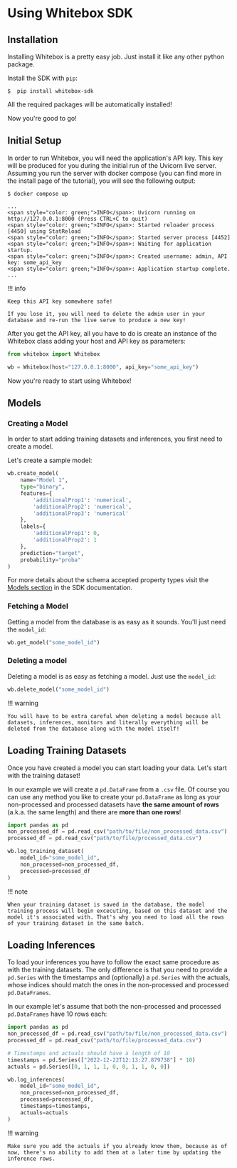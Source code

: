 # Using Whitebox SDK

## Installation

Installing Whitebox is a pretty easy job. Just install it like any other python package.

Install the SDK with `pip`:

<div class="termy">

```console
$  pip install whitebox-sdk
```

</div>

All the required packages will be automatically installed!

Now you're good to go!

## Initial Setup

In order to run Whitebox, you will need the application's API key.
This key will be produced for you during the initial run of the Uvicorn live server.
Assuming you run the server with docker compose (you can find more in the install page of the tutorial), you will see the following output:

<div class="termy">

```console
$ docker compose up

...
<span style="color: green;">INFO</span>: Uvicorn running on http://127.0.0.1:8000 (Press CTRL+C to quit)
<span style="color: green;">INFO</span>: Started reloader process [4450] using StatReload
<span style="color: green;">INFO</span>: Started server process [4452]
<span style="color: green;">INFO</span>: Waiting for application startup.
<span style="color: green;">INFO</span>: Created username: admin, API key: some_api_key
<span style="color: green;">INFO</span>: Application startup complete.
...
```

</div>

!!! info

    Keep this API key somewhere safe!

    If you lose it, you will need to delete the admin user in your database and re-run the live serve to produce a new key!

After you get the API key, all you have to do is create an instance of the Whitebox class adding your host and API key as parameters:

```Python
from whitebox import Whitebox

wb = Whitebox(host="127.0.0.1:8000", api_key="some_api_key")
```

Now you're ready to start using Whitebox!

## Models

### Creating a Model

In order to start adding training datasets and inferences, you first need to create a model.

Let's create a sample model:

```Python
wb.create_model(
    name="Model 1",
    type="binary",
    features={
        'additionalProp1': 'numerical',
        'additionalProp2': 'numerical',
        'additionalProp3': 'numerical'
    },
    labels={
        'additionalProp1': 0,
        'additionalProp2': 1
    },
    prediction="target",
    probability="proba"
)
```

For more details about the schema accepted property types visit the [Models section](../../sdk-docs/#models) in the SDK documentation.

### Fetching a Model

Getting a model from the database is as easy as it sounds. You'll just need the `model_id`:

```Python
wb.get_model("some_model_id")
```

### Deleting a model

Deleting a model is as easy as fetching a model. Just use the `model_id`:

```Python
wb.delete_model("some_model_id")
```

!!! warning

    You will have to be extra careful when deleting a model because all datasets, inferences, monitors and literally everything will be deleted from the database along with the model itself!

## Loading Training Datasets

Once you have created a model you can start loading your data. Let's start with the training dataset!

In our example we will create a `pd.DataFrame` from a `.csv` file. Of course you can use any method you like to create your `pd.DataFrame` as long as your non-processed and processed datasets have **the same amount of rows** (a.k.a. the same length) and there are **more than one rows**!

```Python
import pandas as pd
non_processed_df = pd.read_csv("path/to/file/non_processed_data.csv")
processed_df = pd.read_csv("path/to/file/processed_data.csv")

wb.log_training_dataset(
    model_id="some_model_id",
    non_processed=non_processed_df,
    processed=processed_df
)
```

!!! note

    When your training dataset is saved in the database, the model training process will begin excecuting, based on this dataset and the model it's associated with. That's why you need to load all the rows of your training dataset in the same batch.

## Loading Inferences

To load your inferences you have to follow the exact same procedure as with the training datasets. The only difference is that you need to provide a `pd.Series` with the timestamps and (optionally) a `pd.Series` with the actuals, whose indices should match the ones in the non-processed and processed `pd.DataFrames`.

In our example let's assume that both the non-processed and processed `pd.DataFrames` have 10 rows each:

```Python
import pandas as pd
non_processed_df = pd.read_csv("path/to/file/non_processed_data.csv")
processed_df = pd.read_csv("path/to/file/processed_data.csv")

# Timestamps and actuals should have a length of 10
timestamps = pd.Series(["2022-12-22T12:13:27.879738"] * 10)
actuals = pd.Series([0, 1, 1, 1, 0, 0, 1, 1, 0, 0])

wb.log_inferences(
    model_id="some_model_id",
    non_processed=non_processed_df,
    processed=processed_df,
    timestamps=timestamps,
    actuals=actuals
)
```

!!! warning

    Make sure you add the actuals if you already know them, because as of now, there's no ability to add them at a later time by updating the inference rows.

